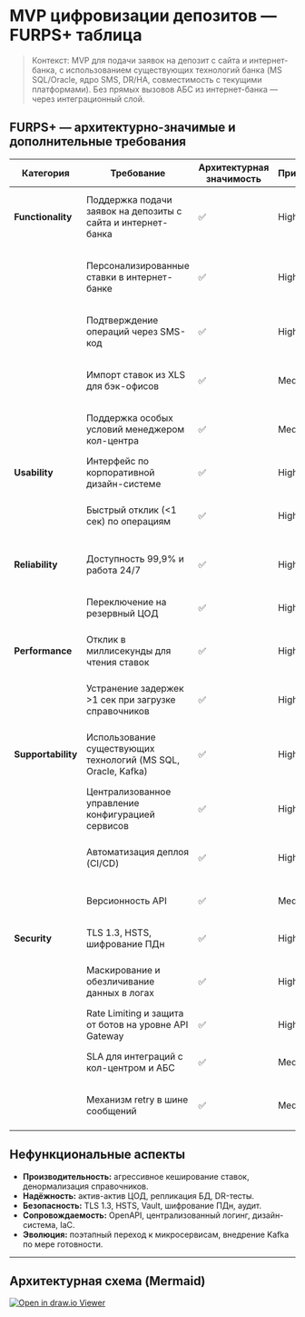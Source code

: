 # MVP цифровизации депозитов — FURPS+ таблица

> Контекст: MVP для подачи заявок на депозит с сайта и интернет-банка, с использованием существующих технологий банка (MS SQL/Oracle, ядро SMS, DR/HA, совместимость с текущими платформами). Без прямых вызовов АБС из интернет-банка — через интеграционный слой.

## FURPS+ — архитектурно-значимые и дополнительные требования

| Категория | Требование | Архитектурная значимость | Приоритет | Архитектурные последствия | Комментарий |
|-----------|------------|--------------------------|-----------|---------------------------|-------------|
| **Functionality** | Поддержка подачи заявок на депозиты с сайта и интернет-банка | ✅ | High | API слой, интеграция с фронтендом, защита каналов связи | Ключевой бизнес-функционал MVP. |
|  | Персонализированные ставки в интернет-банке | ✅ | High | Интеграция с профилем клиента, кеширование, сервис ставок | Требует доступ к профилю клиента и сегментации. |
|  | Подтверждение операций через SMS-код | ✅ | High | Интеграция с существующим SMS-модулем ядра, OTP логика | Безопасная авторизация операций. |
|  | Импорт ставок из XLS для бэк-офисов | ✅ | Medium | Модуль импорта, валидация, обновление БД/кэша | Возможен перенос функционала в АБС. |
|  | Поддержка особых условий менеджером кол-центра | ✅ | Medium | Интеграция CRM и АБС через интеграционный слой | Гибкость при работе с клиентами. |
| **Usability** | Интерфейс по корпоративной дизайн-системе | ✅ | High | Использование UI-кит и гайдлайнов | Единообразие UX, фирменный стиль. |
|  | Быстрый отклик (<1 сек) по операциям | ✅ | High | Кэширование, оптимизация SQL, in-memory решения | Требуется для высокой конверсии и удобства работы. |
| **Reliability** | Доступность 99,9% и работа 24/7 | ✅ | High | Актив-актив ЦОД, балансировщики, резервирование | Гарантия непрерывности работы. |
|  | Переключение на резервный ЦОД | ✅ | High | Репликация данных, failover-планы | Поддержка DR-сценариев. |
| **Performance** | Отклик в миллисекунды для чтения ставок | ✅ | High | Redis/Memcached, денормализация справочников | Устранение задержек при отображении данных. |
|  | Устранение задержек >1 сек при загрузке справочников | ✅ | High | Локальный кэш, отдельный справочник-сервис | Стабильная скорость загрузки данных. |
| **Supportability** | Использование существующих технологий (MS SQL, Oracle, Kafka) | ✅ | High | Выбор совместимых решений, минимальное обучение | Ускоряет внедрение и снижает риски. |
|  | Централизованное управление конфигурацией сервисов | ✅ | High | Конфиг-сервис, синхронизация параметров между ЦОД | Упрощает сопровождение и масштабирование. |
|  | Автоматизация деплоя (CI/CD) | ✅ | High | Jenkins/GitLab CI, пайплайны, автоматические тесты | Снижает время релиза и ошибки из-за ручных действий. |
|  | Версионность API | ✅ | Medium | API Gateway с маршрутизацией версий | Плавная эволюция без ломки клиентов. |
| **Security** | TLS 1.3, HSTS, шифрование ПДн | ✅ | High | HTTPS, HSTS, AES-256 для хранения данных | Соответствие требованиям 152-ФЗ/GDPR. |
|  | Маскирование и обезличивание данных в логах | ✅ | High | Лог-фильтры, токенизация | Снижение риска утечек при отладке и мониторинге. |
|  | Rate Limiting и защита от ботов на уровне API Gateway | ✅ | High | Ограничение запросов, WAF | Защита от перегрузок и DDoS. |
|  | SLA для интеграций с кол-центром и АБС | ✅ | Medium | Мониторинг SLA, алерты при нарушениях | Согласованные ожидания по времени отклика. |
|  | Механизм retry в шине сообщений | ✅ | Medium | Retry-политики, DLQ (Dead Letter Queue) | Повышение устойчивости асинхронных процессов. |

## Нефункциональные аспекты
- **Производительность:** агрессивное кеширование ставок, денормализация справочников.
- **Надёжность:** актив-актив ЦОД, репликация БД, DR-тесты.
- **Безопасность:** TLS 1.3, HSTS, Vault, шифрование ПДн, аудит.
- **Сопровождаемость:** OpenAPI, централизованный логинг, дизайн-система, IaC.
- **Эволюция:** поэтапный переход к микросервисам, внедрение Kafka по мере готовности.

---

## Архитектурная схема (Mermaid)
[![Open in draw.io Viewer](https://img.shields.io/badge/Open%20in-draw.io%20Viewer-orange?logo=diagramsdotnet)](https://viewer.diagrams.net/?target=blank&highlight=0000ff&edit=_blank&layers=1&nav=1&title=architecture_structured_v2.drawio#Uhttps%3A%2F%2Fraw.githubusercontent.com%2Fhisamatsu-ya%2Farchitecture-standart%2Farchitecture-standart-review%2FTask3%2Farchitecture_structured_v2.drawio)


